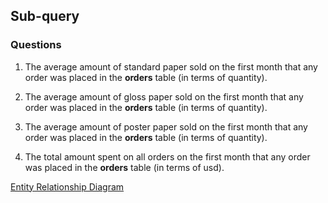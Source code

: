 ## Sub-query

### Questions

1. The average amount of standard paper sold on the first month that any order was placed in the <b>orders</b> table (in terms of quantity).

2. The average amount of gloss paper sold on the first month that any order was placed in the <b>orders</b> table (in terms of quantity).

3. The average amount of poster paper sold on the first month that any order was placed in the <b>orders</b> table (in terms of quantity).

4. The total amount spent on all orders on the first month that any order was placed in the <b>orders</b> table (in terms of usd).

[Entity Relationship Diagram](https://user-images.githubusercontent.com/122201501/216366555-d9a100f4-a9bf-4bba-b92d-9ce6c1c4a030.png)
